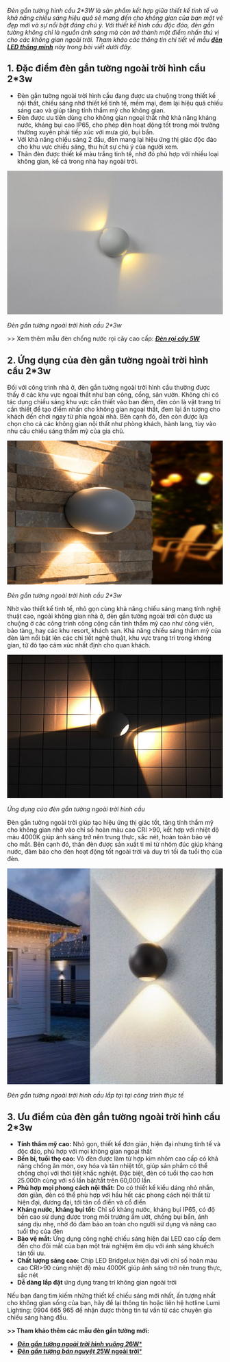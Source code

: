 ﻿*Đèn gắn tường hình cầu 2\*3W là sản phẩm kết hợp giữa thiết kế tinh tế và khả năng chiếu sáng hiệu quả sẽ mang đến cho không gian của bạn một vẻ đẹp mới và sự nổi bật đáng chú ý. Với thiết kế hình cầu độc đáo, đèn gắn tường không chỉ là nguồn ánh sáng mà còn trở thành một điểm nhấn thú vị cho các không gian ngoài trời. Tham khảo các thông tin chi tiết về mẫu [**đèn LED thông minh**](https://lumi.vn/den-led-thong-minh) này trong bài viết dưới đây.*
## **1. Đặc điểm đèn gắn tường ngoài trời hình cầu 2\*3w**
- Đèn gắn tường ngoài trời hình cầu đang được ưa chuộng trong thiết kế nội thất, chiếu sáng nhờ thiết kế tinh tế, mềm mại, đem lại hiệu quả chiếu sáng cao và giúp tăng tính thẩm mỹ cho không gian.
- Đèn được ưu tiên dùng cho không gian ngoại thất nhờ khả năng kháng nước, kháng bụi cao IP65, cho phép đèn hoạt động tốt trong môi trường thường xuyên phải tiếp xúc với mưa gió, bụi bẩn.
- Với khả năng chiếu sáng 2 đầu, đèn mang lại hiệu ứng thị giác độc đáo cho khu vực chiếu sáng, thu hút sự chú ý của người xem.
- Thân đèn được thiết kế màu trắng tinh tế, nhờ đó phù hợp với nhiều loại không gian, kể cả trong nhà hay ngoài trời.

![Đèn gắn tường ngoài trời hình cầu](Aspose.Words.c32d9ddc-5b0b-4edb-b496-3a13a229989c.001.jpeg "Đèn gắn tường ngoài trời hình cầu")[](https://lumilighting.vn/wp-content/uploads/2022/11/Den-gan-tuong-ngoai-troi-hinh-cau.jpg)

*Đèn gắn tường ngoài trời hình cầu 2\*3w*

\>> Xem thêm mẫu đèn chống nước rọi cây cao cấp: [***Đèn rọi cây 5W***](https://lumi.vn/san-pham/den-roi-cay-5w-chong-nuoc.html)
## **2. Ứng dụng của đèn gắn tường ngoài trời hình cầu 2\*3w**
Đối với công trình nhà ở, đèn gắn tường ngoài trời hình cầu thường được thấy ở các khu vực ngoại thất như ban công, cổng, sân vườn. Không chỉ có tác dụng chiếu sáng khu vực cần thiết vào ban đêm, đèn còn là vật trang trí cần thiết để tạo điểm nhấn cho không gian ngoại thất, đem lại ấn tượng cho khách đến chơi ngay từ phía ngoài nhà. Bên cạnh đó, đèn còn được lựa chọn cho cả các không gian nội thất như phòng khách, hành lang, tùy vào nhu cầu chiếu sáng thẩm mỹ của gia chủ.

![Đèn gắn tường ngoài trời hình cầu được lắp cho không gian ngoại thất](Aspose.Words.c32d9ddc-5b0b-4edb-b496-3a13a229989c.002.jpeg "Đèn gắn tường ngoài trời hình cầu được lắp cho không gian ngoại thất")[](https://lumilighting.vn/wp-content/uploads/2022/11/Den-gan-tuong-ngoai-troi-hinh-cau-duoc-lap-cho-khong-gian-ngoai-that.jpg)

*Đèn gắn tường ngoài trời hình cầu 2\*3w*

Nhờ vào thiết kế tinh tế, nhỏ gọn cùng khả năng chiếu sáng mang tính nghệ thuật cao, ngoài không gian nhà ở, đèn gắn tường ngoài trời còn được ưa chuộng ở các công trình công cộng cần tính thẩm mỹ cao như công viên, bảo tàng, hay các khu resort, khách sạn. Khả năng chiếu sáng thẩm mỹ của đèn làm nổi bật lên các chi tiết nghệ thuật, khu vực trang trí trong không gian, từ đó tạo cảm xúc nhất định cho quan khách.

![Ứng dụng của đèn gắn tường ngoài trời hình cầu](Aspose.Words.c32d9ddc-5b0b-4edb-b496-3a13a229989c.003.jpeg "Ứng dụng của đèn gắn tường ngoài trời hình cầu")[](https://lumilighting.vn/wp-content/uploads/2022/11/Ung-dung-cua-den-gan-tuong-ngoai-troi-hinh-cau.jpg)

*Ứng dụng của đèn gắn tường ngoài trời hình cầu*

Đèn gắn tường ngoài trời giúp tạo hiệu ứng thị giác tốt, tăng tính thẩm mỹ cho không gian nhờ vào chỉ số hoàn màu cao CRI >90, kết hợp với nhiệt độ màu 4000K giúp ánh sáng trở nên trung thực, sắc nét, hoàn toàn bảo vệ cho mắt. Bên cạnh đó, thân đèn được sản xuất tỉ mỉ từ nhôm đúc giúp kháng nước, đảm bảo cho đèn hoạt động tốt ngoài trời và duy trì tối đa tuổi thọ của đèn.

![Đèn gắn tường ngoài trời hình cầu lắp tại tại công trình thực tế](Aspose.Words.c32d9ddc-5b0b-4edb-b496-3a13a229989c.004.jpeg)[](https://lumilighting.vn/wp-content/uploads/2022/11/De%CC%80n-ga%CC%86%CC%81n-tu%CC%9Bo%CC%9B%CC%80ng-ngoa%CC%80i-tro%CC%9B%CC%80i-hi%CC%80nh-ca%CC%82%CC%80u.jpeg)

*Đèn gắn tường ngoài trời hình cầu lắp tại tại công trình thực tế*
## **3. Ưu điểm của đèn gắn tường ngoài trời hình cầu 2\*3w**
- **Tính thẩm mỹ cao:** Nhỏ gọn, thiết kế đơn giản, hiện đại nhưng tinh tế và độc đáo, phù hợp với mọi không gian ngoại thất
- **Bền bỉ, tuổi thọ cao:** Vỏ đèn được làm từ hợp kim nhôm cao cấp có khả năng chống ăn mòn, oxy hóa và tản nhiệt tốt, giúp sản phẩm có thể chống chọi với thời tiết khắc nghiệt. Đặc biệt, đèn có tuổi thọ cao hơn 25.000h cùng với số lần bật/tắt trên 60,000 lần.
- **Phù hợp mọi phong cách nội thất:** Do có thiết kế kiểu dáng nhỏ nhắn, đơn giản, đèn có thể phù hợp với hầu hết các phong cách nội thất từ hiện đại, đương đại, tới tân cổ điển và cổ điển
- **Kháng nước, kháng bụi tốt:** Chỉ số kháng nước, kháng bụi IP65, có độ bền cao sử dụng được trong môi trường ẩm ướt, chống bụi bẩn, ánh sáng dịu nhẹ, nhờ đó đảm bảo an toàn cho người sử dụng và nâng cao tuổi thọ của đèn
- **Bảo vệ mắt:** Ứng dụng công nghệ chiếu sáng hiện đại LED cao cấp đem đến cho đôi mắt của bạn một trải nghiệm êm dịu với ánh sáng khuếch tán tối ưu.
- **Chất lượng sáng cao:** Chip LED Bridgelux hiện đại với chỉ số hoàn màu cao CRI>90 cùng nhiệt độ màu 4000K giúp ánh sáng trở nên trung thực, sắc nét
- **Dễ dàng lắp đặt** ứng dụng trang trí không gian ngoài trời

Nếu bạn đang tìm kiếm những thiết kế chiếu sáng mới nhất, ấn tượng nhất cho không gian sống của bạn, hãy để lại thông tin hoặc liên hệ hotline Lumi Lighting: 0904 665 965 để nhận được thông tin tư vấn từ các chuyên gia chiếu sáng hàng đầu.

**>> Tham khảo thêm các mẫu đèn gắn tường mới:**

- [***Đèn gắn tường ngoài trời hình vuông 2*6W***](https://lumi.vn/san-pham/den-gan-tuong-ngoai-troi-hinh-vuong-2x6w.html)
- [***Đèn gắn tường bán nguyệt 2*5W ngoài trời***](https://lumi.vn/san-pham/den-gan-tuong-ngoai-troi-ban-nguyet-2x5w.html)
